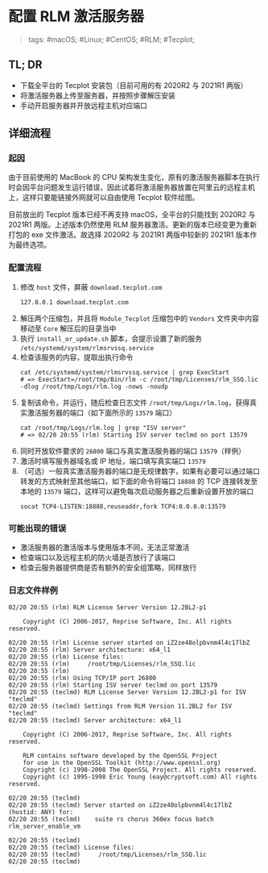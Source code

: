 # 配置 RLM 激活服务器

> tags: #macOS; #Linux; #CentOS; #RLM; #Tecplot;

## TL; DR

* 下载全平台的 Tecplot 安装包（目前可用的有 2020R2 与 2021R1 两版）
* 将激活服务器上传至服务器，并按照步骤解压安装
* 手动开启服务器并开放远程主机对应端口

## 详细流程

### 起因

由于目前使用的 MacBook 的 CPU 架构发生变化，原有的激活服务器脚本在执行时会因平台问题发生运行错误，因此试着将激活服务器放置在阿里云的远程主机上，这样只要能链接外网就可以自由使用 Tecplot 软件绘图。

目前放出的 Tecplot 版本已经不再支持 macOS，全平台的只能找到 2020R2 与 2021R1 两版。上述版本仍然使用 RLM 服务器激活。更新的版本已经变更为重新打包的 exe 文件激活。故选择 2020R2 与 2021R1 两版中较新的 2021R1 版本作为最终选项。

### 配置流程

1. 修改 `host` 文件，屏蔽 `download.tecplot.com`
   ```plain
   127.0.0.1 download.tecplot.com
   ```
2. 解压两个压缩包，并且将 `Module_Tecplot` 压缩包中的 `Vendors` 文件夹中内容移动至 `Core` 解压后的目录当中
3. 执行 `install_or_update.sh` 脚本，会提示设置了新的服务 `/etc/systemd/system/rlmsrvssq.service`
4. 检查该服务的内容，提取出执行命令
   ```shell
   cat /etc/systemd/system/rlmsrvssq.service | grep ExecStart
   # => ExecStart=/root/tmp/Bin/rlm -c /root/tmp/Licenses/rlm_SSQ.lic -dlog /root/tmp/Logs/rlm.log -nows -noudp
   ```
5. 复制该命令，并运行，随后检查日志文件 `/root/tmp/Logs/rlm.log`，获得真实激活服务器的端口（如下面所示的 `13579` 端口）
   ```shell
   cat /root/tmp/Logs/rlm.log | grep "ISV server"
   # => 02/20 20:55 (rlm) Starting ISV server teclmd on port 13579
   ```
6. 同时开放软件要求的 `26800` 端口与真实激活服务器的端口 `13579`（样例）
7. 激活时填写服务器域名或 IP 地址，端口填写真实端口 `13579`
8. （可选）一般真实激活服务器的端口是无规律数字，如果有必要可以通过端口转发的方式映射至其他端口，如下面的命令将端口 `18888` 的 TCP 连接转发至本地的 `13579` 端口，这样可以避免每次启动服务器之后重新设置开放的端口
   ```shell
   socat TCP4-LISTEN:18888,reuseaddr,fork TCP4:0.0.0.0:13579
   ```

### 可能出现的错误

* 激活服务器的激活版本与使用版本不同，无法正常激活
* 检查端口以及远程主机的防火墙是否放行了该端口
* 检查云服务器提供商是否有额外的安全组策略，同样放行

### 日志文件样例

```plain
02/20 20:55 (rlm) RLM License Server Version 12.2BL2-p1

	Copyright (C) 2006-2017, Reprise Software, Inc. All rights reserved.

02/20 20:55 (rlm) License server started on iZ2ze48olpbvnm4l4c17lbZ
02/20 20:55 (rlm) Server architecture: x64_l1
02/20 20:55 (rlm) License files:
02/20 20:55 (rlm)     /root/tmp/Licenses/rlm_SSQ.lic
02/20 20:55 (rlm)
02/20 20:55 (rlm) Using TCP/IP port 26800
02/20 20:55 (rlm) Starting ISV server teclmd on port 13579
02/20 20:55 (teclmd) RLM License Server Version 12.2BL2-p1 for ISV "teclmd"
02/20 20:55 (teclmd) Settings from RLM Version 11.2BL2 for ISV "teclmd"
02/20 20:55 (teclmd) Server architecture: x64_l1

    Copyright (C) 2006-2017, Reprise Software, Inc. All rights reserved.

    RLM contains software developed by the OpenSSL Project
    for use in the OpenSSL Toolkit (http://www.openssl.org)
    Copyright (c) 1998-2008 The OpenSSL Project. All rights reserved.
    Copyright (c) 1995-1998 Eric Young (eay@cryptsoft.com) All rights reserved.

02/20 20:55 (teclmd)
02/20 20:55 (teclmd) Server started on iZ2ze48olpbvnm4l4c17lbZ (hostid: ANY) for:
02/20 20:55 (teclmd) 	suite rs chorus 360ex focus batch rlm_server_enable_vm

02/20 20:55 (teclmd)
02/20 20:55 (teclmd) License files:
02/20 20:55 (teclmd)     /root/tmp/Licenses/rlm_SSQ.lic
02/20 20:55 (teclmd)
```